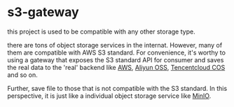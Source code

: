 # s3-gateway

this project is used to be compatible with any other storage type.

there are tons of object storage services in the internat. However, many of them are compatible with AWS S3 standard. For convenience, it's worthy to using a gateway that exposes the S3 standard API for consumer and saves the real data to the 'real' backend like [AWS](https://aws.amazon.com/s3/), [Aliyun OSS](https://cn.aliyun.com/product/oss), [Tencentcloud COS](https://intl.cloud.tencent.com/product/cos) and so on. 

Further, save file to those that is not compatible with the S3 standard. In this perspective, it is just like a individual object storage service like [MinIO](https://min.io/).